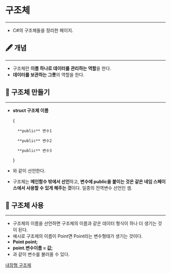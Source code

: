 # 구조체

---

- C#의 구조체들을 정리한 페이지.

## 🖋️ 개념

---

- 구조체란 **이름 하나로 데이터를 관리하는 역할**을 한다.
- **데이터를 보관하는 그릇**의 역할을 한다.

## 🔨 구조체 만들기

---

- **struct 구조체 이름**
    
    {
    
        **public** 변수1
    
        **public** 변수2
    
        **public** 변수3
    
    }
    
- 와 같이 선언한다.
- 구조체는 **메인함수 밖에서 선언**하고, **변수에 public을 붙이는 것은 같은 네임 스페이스에서 사용할 수 있게 해주는 것**이다. 일종의 전역변수 선언인 셈.

## 📨 구조체 사용

---

- 구조체의 이름을 선언하면 구조체의 이름과 같은 데이터 형식이 하나 더 생기는 것이 된다.
- 예시로 구조체의 이름이 Point면 Point라는 변수형태가 생기는 것이다.
- **Point point;**
- **point.변수이름 = 값;**
- 과 같이 변수를 불러올 수 있다.

[내장형 구조체](%E1%84%80%E1%85%AE%E1%84%8C%E1%85%A9%E1%84%8E%E1%85%A6%20cce366e36c374a24950dcd2902f7e5c5/%E1%84%82%E1%85%A2%E1%84%8C%E1%85%A1%E1%86%BC%E1%84%92%E1%85%A7%E1%86%BC%20%E1%84%80%E1%85%AE%E1%84%8C%E1%85%A9%E1%84%8E%E1%85%A6%2003978617724943489bf2ebbcf4554d54.md)
